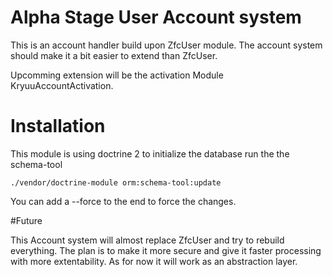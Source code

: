 # Alpha Stage User Account system

This is an account handler build upon ZfcUser module.
The account system should make it a bit easier to extend than ZfcUser.

Upcomming extension will be the activation Module KryuuAccountActivation.


# Installation

This module is using doctrine 2 to initialize the database run the the schema-tool
    
    ./vendor/doctrine-module orm:schema-tool:update

You can add a --force to the end to force the changes.

#Future

This Account system will almost replace ZfcUser and try to rebuild everything.
The plan is to make it more secure and give it faster processing with more extentability. As for now it will work as an abstraction layer.
